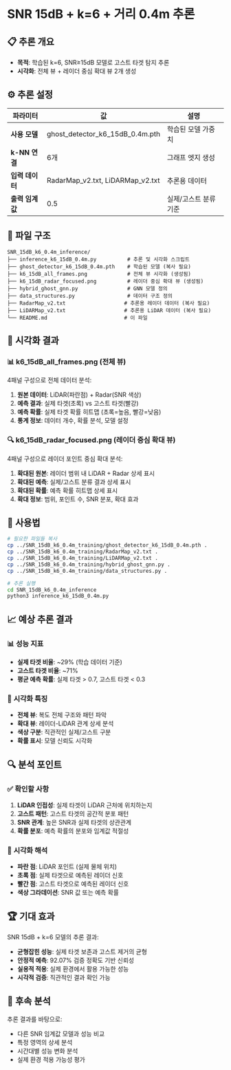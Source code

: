 # SNR 15dB + k=6 + 거리 0.4m 추론

## 📋 **추론 개요**
- **목적**: 학습된 k=6, SNR≥15dB 모델로 고스트 타겟 탐지 추론
- **시각화**: 전체 뷰 + 레이더 중심 확대 뷰 2개 생성

## ⚙️ **추론 설정**
| 파라미터 | 값 | 설명 |
|---------|-----|------|
| **사용 모델** | ghost_detector_k6_15dB_0.4m.pth | 학습된 모델 가중치 |
| **k-NN 연결** | 6개 | 그래프 엣지 생성 |
| **입력 데이터** | RadarMap_v2.txt, LiDARMap_v2.txt | 추론용 데이터 |
| **출력 임계값** | 0.5 | 실제/고스트 분류 기준 |

## 📁 **파일 구조**
```
SNR_15dB_k6_0.4m_inference/
├── inference_k6_15dB_0.4m.py          # 추론 및 시각화 스크립트
├── ghost_detector_k6_15dB_0.4m.pth    # 학습된 모델 (복사 필요)
├── k6_15dB_all_frames.png             # 전체 뷰 시각화 (생성됨)
├── k6_15dB_radar_focused.png          # 레이더 중심 확대 뷰 (생성됨)
├── hybrid_ghost_gnn.py                # GNN 모델 정의
├── data_structures.py                 # 데이터 구조 정의
├── RadarMap_v2.txt                   # 추론용 레이더 데이터 (복사 필요)
├── LiDARMap_v2.txt                   # 추론용 LiDAR 데이터 (복사 필요)
└── README.md                         # 이 파일
```

## 🎨 **시각화 결과**

### 📊 **k6_15dB_all_frames.png (전체 뷰)**
4패널 구성으로 전체 데이터 분석:
1. **원본 데이터**: LiDAR(파란점) + Radar(SNR 색상)
2. **예측 결과**: 실제 타겟(초록) vs 고스트 타겟(빨강)
3. **예측 확률**: 실제 타겟 확률 히트맵 (초록=높음, 빨강=낮음)
4. **통계 정보**: 데이터 개수, 확률 분석, 모델 설정

### 🔍 **k6_15dB_radar_focused.png (레이더 중심 확대 뷰)**
4패널 구성으로 레이더 포인트 중심 확대 분석:
1. **확대된 원본**: 레이더 범위 내 LiDAR + Radar 상세 표시
2. **확대된 예측**: 실제/고스트 분류 결과 상세 표시
3. **확대된 확률**: 예측 확률 히트맵 상세 표시
4. **확대 정보**: 범위, 포인트 수, SNR 분포, 확대 효과

## 🚀 **사용법**
```bash
# 필요한 파일들 복사
cp ../SNR_15dB_k6_0.4m_training/ghost_detector_k6_15dB_0.4m.pth .
cp ../SNR_15dB_k6_0.4m_training/RadarMap_v2.txt .
cp ../SNR_15dB_k6_0.4m_training/LiDARMap_v2.txt .
cp ../SNR_15dB_k6_0.4m_training/hybrid_ghost_gnn.py .
cp ../SNR_15dB_k6_0.4m_training/data_structures.py .

# 추론 실행
cd SNR_15dB_k6_0.4m_inference
python3 inference_k6_15dB_0.4m.py
```

## 📈 **예상 추론 결과**

### 📊 **성능 지표**
- **실제 타겟 비율**: ~29% (학습 데이터 기준)
- **고스트 타겟 비율**: ~71%
- **평균 예측 확률**: 실제 타겟 > 0.7, 고스트 타겟 < 0.3

### 🎯 **시각화 특징**
- **전체 뷰**: 복도 전체 구조와 패턴 파악
- **확대 뷰**: 레이더-LiDAR 관계 상세 분석
- **색상 구분**: 직관적인 실제/고스트 구분
- **확률 표시**: 모델 신뢰도 시각화

## 🔍 **분석 포인트**

### ✅ **확인할 사항**
1. **LiDAR 인접성**: 실제 타겟이 LiDAR 근처에 위치하는지
2. **고스트 패턴**: 고스트 타겟의 공간적 분포 패턴
3. **SNR 관계**: 높은 SNR과 실제 타겟의 상관관계
4. **확률 분포**: 예측 확률의 분포와 임계값 적절성

### 🎨 **시각화 해석**
- **파란 점**: LiDAR 포인트 (실제 물체 위치)
- **초록 점**: 실제 타겟으로 예측된 레이더 신호
- **빨간 점**: 고스트 타겟으로 예측된 레이더 신호
- **색상 그라데이션**: SNR 값 또는 예측 확률

## 🏆 **기대 효과**
SNR 15dB + k=6 모델의 추론 결과:
- **균형잡힌 성능**: 실제 타겟 보존과 고스트 제거의 균형
- **안정적 예측**: 92.07% 검증 정확도 기반 신뢰성
- **실용적 적용**: 실제 환경에서 활용 가능한 성능
- **시각적 검증**: 직관적인 결과 확인 가능

## 🔄 **후속 분석**
추론 결과를 바탕으로:
- 다른 SNR 임계값 모델과 성능 비교
- 특정 영역의 상세 분석
- 시간대별 성능 변화 분석
- 실제 환경 적용 가능성 평가
